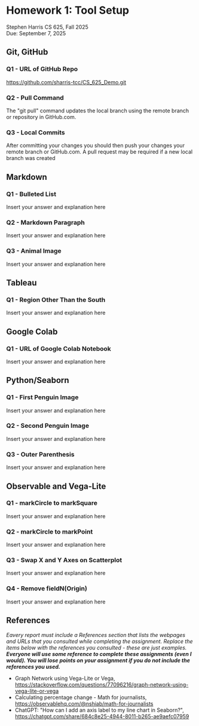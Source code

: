 # Homework 1: Tool Setup

Stephen Harris 
CS 625, Fall 2025  
Due: September 7, 2025

## Git, GitHub

### Q1 - URL of GitHub Repo

https://github.com/sharris-tcc/CS_625_Demo.git

### Q2 - Pull Command

The "git pull" command updates the local branch using the remote branch or repository in GitHub.com.

### Q3 - Local Commits

After committing your changes you should then push your changes your remote branch or GitHub.com.  A pull request may be required if a new local branch was created

## Markdown

### Q1 - Bulleted List

Insert your answer and explanation here

### Q2 - Markdown Paragraph

Insert your answer and explanation here

### Q3 - Animal Image

Insert your answer and explanation here

## Tableau

### Q1 - Region Other Than the South

Insert your answer and explanation here

## Google Colab

### Q1 - URL of Google Colab Notebook

Insert your answer and explanation here

## Python/Seaborn

### Q1 - First Penguin Image

Insert your answer and explanation here

### Q2 - Second Penguin Image

Insert your answer and explanation here

### Q3 - Outer Parenthesis

Insert your answer and explanation here

## Observable and Vega-Lite

### Q1 - markCircle to markSquare

Insert your answer and explanation here

### Q2 - markCircle to markPoint

Insert your answer and explanation here

### Q3 - Swap X and Y Axes on Scatterplot

Insert your answer and explanation here

### Q4 - Remove fieldN(Origin)

Insert your answer and explanation here

## References

*Eavery report must include a References section that lists the webpages and URLs that you consulted while completing the assignment. Replace the items below with the references you consulted - these are just examples.* ***Everyone will use some reference to complete these assignments (even I would). You will lose points on your assignment if you do not include the references you used.***

* Graph Network using Vega-Lite or Vega, <https://stackoverflow.com/questions/77096216/graph-network-using-vega-lite-or-vega>
* Calculating percentage change - Math for journalists, <https://observablehq.com/@nshiab/math-for-journalists>
* ChatGPT: "How can I add an axis label to my line chart in Seaborn?", <https://chatgpt.com/share/684c8e25-4944-8011-b265-ae9aefc07959>

